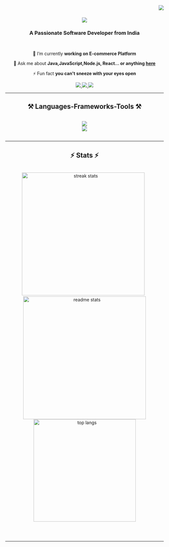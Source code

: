 <img align="right" src="https://visitor-badge.laobi.icu/badge?page_id=ryavee.ryavee" />

<h1 align="center">
    <img src="https://readme-typing-svg.herokuapp.com/?font=Righteous&size=35&center=true&vCenter=true&width=500&height=70&duration=4000&lines=Hi+There!+👋;+I'm+Ravi+Raj!;" />
</h1>

<h3 align="center">A Passionate Software Developer from India</h3>

<br/>

<div align="center">
    
🔭 I’m currently **working on E-commerce Platform**

💬 Ask me about **Java,JavaScript,Node.js, React... or anything [here]()**

⚡ Fun fact **you can't sneeze with your eyes open**

 </div>
 
<div align="center"> 
  <a href="mailto:raj.iamravi@gmail.com">
    <img src="https://img.shields.io/badge/Gmail-333333?style=for-the-badge&logo=gmail&logoColor=red" />
  </a>
  <a href="www.linkedin.com/in/ravi1raj" target="_blank">
    <img src="https://img.shields.io/badge/LinkedIn-0077B5?style=for-the-badge&logo=linkedin&logoColor=white" target="_blank" />
  </a>
  <a href="https://github.com/ryavee" target="_blank">
     <img src="https://img.shields.io/badge/Portfolio-FF5722?style=for-the-badge&logo=todoist&logoColor=white" target="_blank" /> <!-- sqlite, safari, google-chrome are other good icon options -->
  </a>
</div>

 <hr/>
 
<h2 align="center">⚒️ Languages-Frameworks-Tools ⚒️</h2>
<br/>
<div align="center">
    <img src="https://skillicons.dev/icons?i=html,react,css,vscode,github,tailwind,git" /><br/>
    <img src="https://skillicons.dev/icons?i=nodejs,javascript,express,mongodb,c,java,mysql" /><br>
</div>

<br/>
<hr/>

<h2 align="center">⚡ Stats ⚡</h2>
<br>
<div align=center>
  <img width=390 src="https://github-readme-streak-stats-salesp07.vercel.app/?user=ryavee&count_private=true&theme=react&border_radius=10" alt="streak stats"/>
 &nbsp <img width=390 src="https://github-readme-stats-salesp07.vercel.app/api?username=ryavee&count_private=true&show_icons=true&theme=react&rank_icon=github&border_radius=10" alt="readme stats" />
  <br/>
  <img width=325 align="center" src="https://github-readme-stats-salesp07.vercel.app/api/top-langs/?username=ryavee&hide=HTML&langs_count=8&layout=donut&theme=react&border_radius=10&size_weight=0.5&count_weight=0.5&exclude_repo=github-readme-stats" alt="top langs" />
</div>

<br/><br/>
<hr/>


